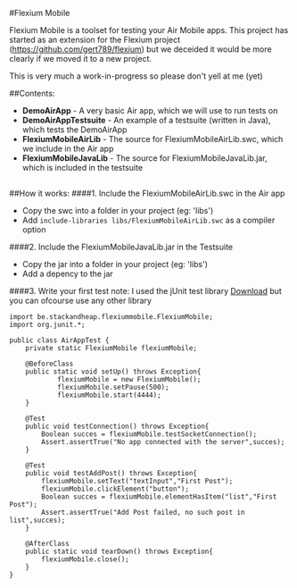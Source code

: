 #Flexium Mobile

Flexium Mobile is a toolset for testing your Air Mobile apps.
This project has started as an extension for the Flexium project (https://github.com/gert789/flexium)
but we deceided it would be more clearly if we moved it to a new project.

This is very much a work-in-progress so please don't yell at me (yet)

##Contents:
* **DemoAirApp** - A very basic Air app, which we will use to run tests on	
* **DemoAirAppTestsuite** - An example of a testsuite (written in Java), which tests the DemoAirApp 
* **FlexiumMobileAirLib** - The source for FlexiumMobileAirLib.swc, which we include in the Air app
* **FlexiumMobileJavaLib** - The source for FlexiumMobileJavaLib.jar, which is included in the testsuite

## 
##How it works:
####1. Include the FlexiumMobileAirLib.swc in the Air app
* Copy the swc into a folder in your project (eg: 'libs') 
* Add `include-libraries libs/FlexiumMobileAirLib.swc` as a compiler option

####2. Include the FlexiumMobileJavaLib.jar in the Testsuite
* Copy the jar into a folder in your project (eg: 'libs')
* Add a depency to the jar 

####3. Write your first test
note: I used the jUnit test library [Download](https://github.com/junit-team/junit/wiki/Download-and-Install) but you can ofcourse use any other library
```
import be.stackandheap.flexiummobile.FlexiumMobile;
import org.junit.*;

public class AirAppTest {
    private static FlexiumMobile flexiumMobile;

    @BeforeClass
    public static void setUp() throws Exception{
            flexiumMobile = new FlexiumMobile();
            flexiumMobile.setPause(500);
            flexiumMobile.start(4444);
    }

    @Test
    public void testConnection() throws Exception{
        Boolean succes = flexiumMobile.testSocketConnection();
        Assert.assertTrue("No app connected with the server",succes);
    }
    
    @Test
    public void testAddPost() throws Exception{
        flexiumMobile.setText("textInput","First Post");
        flexiumMobile.clickElement("button");
        Boolean succes = flexiumMobile.elementHasItem("list","First Post");
        Assert.assertTrue("Add Post failed, no such post in list",succes);
    }

    @AfterClass
    public static void tearDown() throws Exception{
        flexiumMobile.close();
    }
}
```
